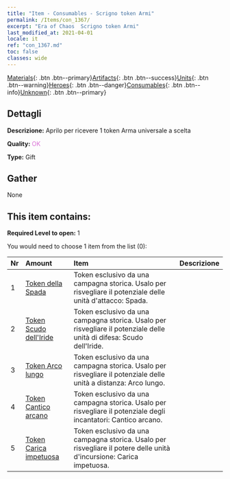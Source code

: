 ```yaml
---
title: "Item - Consumables - Scrigno token Armi"
permalink: /Items/con_1367/
excerpt: "Era of Chaos  Scrigno token Armi"
last_modified_at: 2021-04-01
locale: it
ref: "con_1367.md"
toc: false
classes: wide
---
```

 [Materials](/it/Items/){: .btn .btn--primary}[Artifacts](/it/Items/Artifacts/){: .btn .btn--success}[Units](/it/Items/Units/){: .btn .btn--warning}[Heroes](/it/Items/Heroes/){: .btn .btn--danger}[Consumables](/it/Items/Consumables/){: .btn .btn--info}[Unknown](/it/Items/Unknown/){: .btn .btn--primary}

## Dettagli
 **Descrizione:** Aprilo per ricevere 1 token Arma universale a scelta

 **Quality:** <span style="color: #DA70D6">OK</span>

 **Type:** Gift

## Gather

  None

## This item contains:

 **Required Level to open:** 1

 You would need to choose 1 item from the list (0):

  | Nr | Amount |     Item    | Descrizione |
  |:---|:-------|:------------|:-----------:|
  | 1 | [Token della Spada](/it/Items/con_912/) | Token esclusivo da una campagna storica. Usalo per risvegliare il potenziale delle unità d'attacco: Spada. | 
  | 2 | [Token Scudo dell'Iride](/it/Items/con_913/) | Token esclusivo da una campagna storica. Usalo per risvegliare il potenziale delle unità di difesa: Scudo dell'Iride. | 
  | 3 | [Token Arco lungo](/it/Items/con_914/) | Token esclusivo da una campagna storica. Usalo per risvegliare il potenziale delle unità a distanza: Arco lungo. | 
  | 4 | [Token Cantico arcano](/it/Items/con_915/) | Token esclusivo da una campagna storica. Usalo per risvegliare il potenziale degli incantatori: Cantico arcano. | 
  | 5 | [Token Carica impetuosa](/it/Items/con_916/) | Token esclusivo da una campagna storica. Usalo per risvegliare il potere delle unità d'incursione: Carica impetuosa. | 
